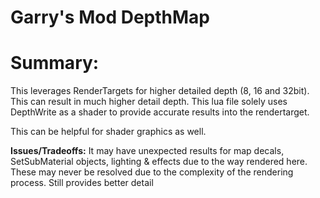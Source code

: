 # Garry's Mod DepthMap

# Summary:
This leverages RenderTargets for higher detailed depth (8, 16 and 32bit). This can result in much higher detail depth.
This lua file solely uses DepthWrite as a shader to provide accurate results into the rendertarget.

This can be helpful for shader graphics as well.

**Issues/Tradeoffs:**
It may have unexpected results for map decals, SetSubMaterial objects, lighting & effects due to the way rendered here.
These may never be resolved due to the complexity of the rendering process. Still provides better detail
